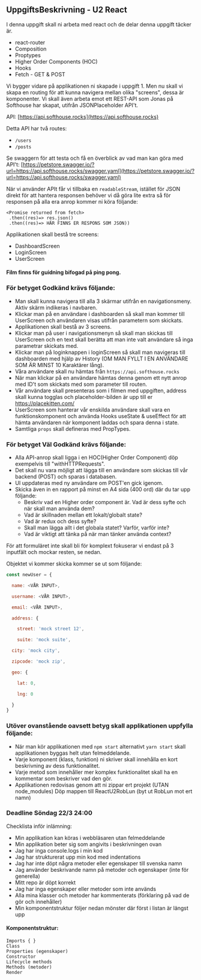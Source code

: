 ## UppgiftsBeskrivning - U2 React

I denna uppgift skall ni arbeta med react och de delar denna uppgift täcker är.

* react-router
* Composition
* Proptypes
* Higher Order Components (HOC)
* Hooks
* Fetch - GET & POST

Vi bygger vidare på applikationen ni skapade i uppgift 1. Men nu skall vi skapa en routing för att kunna navigera mellan olika "screens", dessa är komponenter. Vi skall även arbeta emot ett REST-API som Jonas på Softhouse har skapat, utifrån JSONPlaceholder API't.

API: [https://api.softhouse.rocks](https://api.softhouse.rocks)

Detta API har två routes:

* ```/users```
* ```/posts```

Se swaggern för att testa och få en överblick av vad man kan göra med API't: [https://petstore.swagger.io/?url=https://api.softhouse.rocks/swagger.yaml](https://petstore.swagger.io/?url=https://api.softhouse.rocks/swagger.yaml)

När vi använder APIt får vi tillbaka en ```readableStream```, istället för JSON direkt för att hantera responsen behöver vi då göra lite extra så för responsen på alla era anrop kommer ni köra följande:

```
<Promise returned from fetch>
 .then((res)=> res.json()
 .then((res)=> HÄR FINNS ER RESPONS SOM JSON))
```

Applikationen skall bestå tre screens:

* DashboardScreen
* LoginScreen
* UserScreen

#### Film finns för guidning bifogad på ping pong.

### För betyget Godkänd krävs följande:

* Man skall kunna navigera till alla 3 skärmar utifrån en navigationsmeny. Aktiv skärm indikeras i navbaren.
* Klickar man på en användare i dashboarden så skall man kommer till UserScreen och användaren visas utifrån parametern som skickats.
* Applikationen skall bestå av 3 screens.
* Klickar man på user i navigationsmenyn så skall man skickas till UserScreen och en text skall berätta att man inte valt användare så inga parametrar skickats med.
* Klickar man på loginknappen i loginScreen så skall man navigeras till dashboarden med hjälp av History (OM MAN FYLLT I EN ANVÄNDARE SOM ÄR MINST 10 Karaktärer lång).
* Våra användare skall nu hämtas från ```https://api.softhouse.rocks```
* När man klickar på en användare hämtas denna genom ett nytt anrop med ID't som skickats med som parameter till routen.
* Vår användare skall presenteras som i filmen med uppgiften, address skall kunna togglas och placeholder-bilden är upp till er https://placekitten.com/
* UserScreen som hanterar vår enskilda användare skall vara en funktionskomponent och använda Hooks useState & useEffect för att hämta användaren när komponent laddas och spara denna i state.
* Samtliga ```props``` skall defineras med PropTypes.

### För betyget Väl Godkänd krävs följande:

* Alla API-anrop skall ligga i en HOC(Higher Order Component) döp exempelvis till "withHTTPRequests".
* Det skall nu vara möjligt att lägga till en användare som skickas till vår backend (POST) och sparas i databasen.
* UI uppdateras med ny användare om POST'en gick igenom.
* Skicka även in en rapport på minst en A4 sida (400 ord) där du tar upp följande:
   * Beskriv vad en Higher order component är. Vad är dess syfte och när skall man använda dem?
   * Vad är skillnaden mellan ett lokalt/globalt state?
   * Vad är redux och dess syfte?
   * Skall man lägga allt i det globala statet? Varför, varför inte?
   * Vad är viktigt att tänka på när man tänker använda context?

För att formuläret inte skall bli för komplext fokuserar vi endast på 3 inputfält och mockar resten, se nedan.

Objektet vi kommer skicka kommer se ut som följande:

```JavaScript
const newUser = {

  name: <VÅR INPUT>,

  username: <VÅR INPUT>,

  email: <VÅR INPUT>,

  address: {

    street: 'mock street 12',

    suite: 'mock suite',

  city: 'mock city',

  zipcode: 'mock zip',

  geo: {

    lat: 0,

    lng: 0

  }
}
```

### Utöver ovanstående oavsett betyg skall applikationen uppfylla följande:

* När man kör applikationen med ```npm start``` alternativt ```yarn start``` skall applikationen byggas helt utan felmeddelande.
* Varje komponent (klass, funktion) ni skriver skall innehålla en kort beskrivning av dess funktionalitet.
* Varje metod som innehåller mer komplex funktionalitet skall ha en kommentar som beskriver vad den gör.
* Applikationen redovisas genom att ni zippar ert projekt (UTAN node_modules) Döp mappen till ReactU2RobLun (byt ut RobLun mot ert namn)

### Deadline Söndag 22/3 24:00

Checklista inför inlämning:

* Min applikation kan köras i webbläsaren utan felmeddelande
* Min applikation beter sig som angivits i beskrivningen ovan
* Jag har inga console.logs i min kod
* Jag har strukturerat upp min kod med indentations
* Jag har inte döpt några metoder eller egenskaper till svenska namn
* Jag använder beskrivande namn på metoder och egenskaper (inte för generella)
* Mitt repo är döpt korrekt
* Jag har inga egenskaper eller metoder som inte används
* Alla mina klasser och metoder har kommenterats (förklaring på vad de gör och innehåller)
* Min komponentstruktur följer nedan mönster där först i listan är längst upp

#### Komponentstruktur:
```
Imports { }
Class
Properties (egenskaper)
Constructor
Lifecycle methods
Methods (metoder)
Render
```
